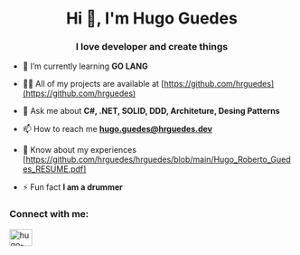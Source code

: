 <h1 align="center">Hi 👋, I'm Hugo Guedes</h1>
<h3 align="center">I love developer and create things</h3>

- 🌱 I’m currently learning **GO LANG**

- 👨‍💻 All of my projects are available at [https://github.com/hrguedes](https://github.com/hrguedes)

- 💬 Ask me about **C#, .NET, SOLID, DDD, Architeture, Desing Patterns**

- 📫 How to reach me **hugo.guedes@hrguedes.dev**

- 📄 Know about my experiences [https://github.com/hrguedes/hrguedes/blob/main/Hugo_Roberto_Guedes_RESUME.pdf]

- ⚡ Fun fact **I am a drummer**

<h3 align="left">Connect with me:</h3>
<p align="left">
<a href="https://linkedin.com/in/hugo-guedes" target="blank"><img align="center" src="https://raw.githubusercontent.com/rahuldkjain/github-profile-readme-generator/master/src/images/icons/Social/linked-in-alt.svg" alt="hugo-guedes" height="30" width="40" /></a>
</p>
